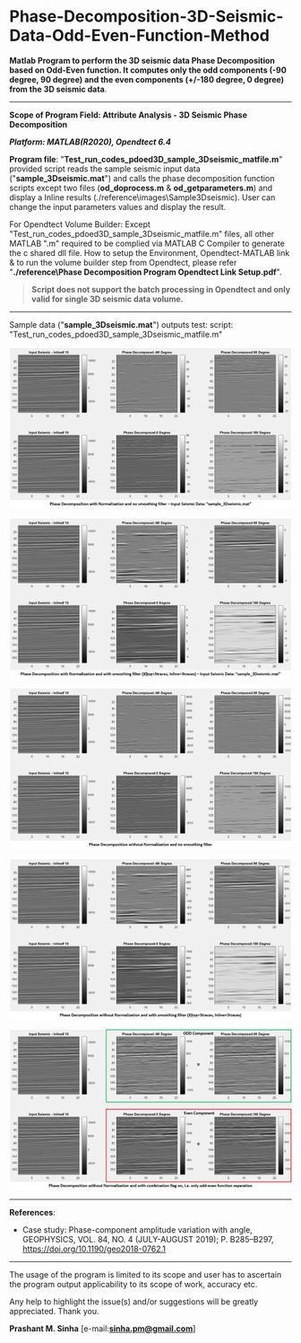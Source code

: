 # Phase-Decomposition-3D-Seismic-Data-Odd-Even-Function-Method
**Matlab Program to perform the 3D seismic data Phase Decomposition based on Odd-Even function. It computes only the odd components (-90 degree, 90 degree) and the even components (+/-180 degree, 0 degree) from the 3D seismic data**.

-----------------------------------------------------------------------------------------------------------------------------
**Scope of Program Field: Attribute Analysis - 3D Seismic Phase Decomposition**

_**Platform: MATLAB(R2020), Opendtect 6.4**_

**Program file**: "**Test_run_codes_pdoed3D_sample_3Dseismic_matfile.m**" provided script reads the sample seismic input data ("**sample_3Dseismic.mat**") and calls the phase decomposition function scripts except two files (**od_doprocess.m** & **od_getparameters.m**) and display a Inline results (./reference\images\Sample3Dseismic). User can change the input parameters values and display the result.

For Opendtect Volume Builder: Except "Test_run_codes_pdoed3D_sample_3Dseismic_matfile.m" files, all other MATLAB ".m" required to be complied via MATLAB C Compiler to generate the c shared dll file. How to setup the Environment, Opendtect-MATLAB link & to run the volume builder step from Opendtect, please refer "**./reference\Phase Decomposition Program Opendtect Link Setup.pdf**".

>**Script does not support the batch processing in Opendtect and only valid for single 3D seismic data volume.**

------------------------------------------------------------------------------------------
Sample data ("**sample_3Dseismic.mat**") outputs test: script: "Test_run_codes_pdoed3D_sample_3Dseismic_matfile.m"

![](/reference/images/Sample3Dseismic/image1.jpg)

![](/reference/images/Sample3Dseismic/image2.jpg)

![](/reference/images/Sample3Dseismic/image3.jpg)

![](/reference/images/Sample3Dseismic/image4.jpg)


![](/reference/images/Sample3Dseismic/image5.jpg)

------------------------------------------------------------------------------------------
**References**:

* Case study: Phase-component amplitude variation with angle, GEOPHYSICS, VOL. 84, NO. 4 (JULY-AUGUST 2019); P. B285–B297, https://doi.org/10.1190/geo2018-0762.1

------------------------------------------------------------------------------------------
The usage of the program is limited to its scope and user has to ascertain the program output applicability to its scope of work, accuracy etc. 

Any help to highlight the issue(s) and/or suggestions will be greatly appreciated. 
Thank you.
  
**Prashant M. Sinha**
[e-mail:**sinha.pm@gmail.com**]
